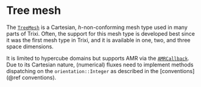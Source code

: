 # Tree mesh

The [`TreeMesh`](@ref) is a Cartesian, $h$-non-conforming mesh type
used in many parts of Trixi. Often, the support for this mesh type is
developed best since it was the first mesh type in Trixi,
and it is available in one, two, and three space dimensions.

It is limited to hypercube domains but supports AMR via the [`AMRCallback`](@ref).
Due to its Cartesian nature, (numerical) fluxes need to implement methods
dispatching on the `orientation::Integer` as described in the
[conventions](@ref conventions).
